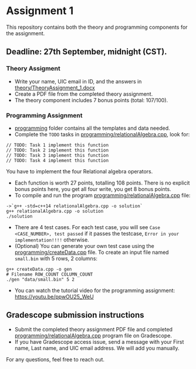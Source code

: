 # Assignment 1
This repository contains both the theory and programming components for the assignment.

## Deadline: 27th September, midnight (CST).

### Theory Assigment
- Write your name, UIC email in ID, and the answers in [theory/TheoryAssignment_1.docx](theory/TheoryAssignment_1.docx)
- Create a PDF file from the completed theory assignment.
- The theory component includes 7 bonus points (total: 107/100).

### Programming Assignment
- [programming](programming) folder contains all the templates and data needed.
- Complete the `TODO` tasks in [programming/relationalAlgebra.cpp](programming/relationalAlgebra.cpp), look for:
```shell
// TODO: Task 1 implement this function
// TODO: Task 2 implement this function
// TODO: Task 3 implement this function
// TODO: Task 4 implement this function
```
You have to implement the four Relational algebra operators.
- Each function is worth 27 points, totalling 108 points. There is no explicit bonus points here, you get all four write, you get 8 bonus points.
- To compile and run the program [programming/relationalAlgebra.cpp](programming/relationalAlgebra.cpp) file:
```shell
->`g++ -std=c++14 relationalAlgebra.cpp -o solution`
g++ relationalAlgebra.cpp -o solution
./solution
```
- There are 4 test cases. For each test case, you will see `Case <CASE_NUMBER>, test passed` if it passes the testcase, `Error in your implementation!!!!` otherwise.   
- (Optional) You can generate your own test case using the [programming/createData.cpp](programming/createData.cpp) file.
To create an input file named `small.bin` with 5 rows, 2 columns: 
```shell
g++ createData.cpp -o gen
# Filename ROW_COUNT COLUMN_COUNT
./gen "data/small.bin" 5 2
```
- You can watch the tutorial video for the programming assignment: https://youtu.be/ppwOU25_WeU
  

## Gradescope submission instructions
- Submit the completed theory assignment PDF file and completed [programming/relationalAlgebra.cpp](programming/relationalAlgebra.cpp) program file on Gradescope.
- If you have Gradescope access issue, send a message with your First name, Last name, and UIC email address. We will add you manually.


For any questions, feel free to reach out.
